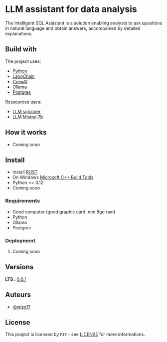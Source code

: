 # LLM assistant for data analysis

The Intelligent SQL Assistant is a solution enabling analysts to ask questions in natural language and obtain answers, accompanied by detailed explanations.


## Build with

The project uses:
* [Python](https://www.python.org/)
* [LangChain](https://www.langchain.com/)
* [CrewAI](https://www.crewai.com/)
* [Ollama](https://ollama.com/)
* [Postgres](https://www.postgresql.org/)

Ressources uses:
* [LLM sqlcoder](https://ollama.com/library/sqlcoder)
* [LLM Mistral 7b](https://ollama.com/library/mistral)


## How it works
* Coming soon


## Install

* Install [RUST](https://rustup.rs/)
* On Windows [Microsoft C++ Build Tools](https://visualstudio.microsoft.com/fr/visual-cpp-build-tools/)
* Python <= 3.12
* Coming soon


### Requirements

* Good computer (good graphic card, min 8go ram)
* Python
* Ollama
* Postgres


### Deployment

1. Coming soon


## Versions
**LTS :** [0.0.1](https://github.com/Wizo17/analyst_assistant_llm)

## Auteurs
* [@wizo17](https://github.com/Wizo17)

## License
This project is licensed by  ``MIT`` - see [LICENSE](LICENSE) for more informations.

